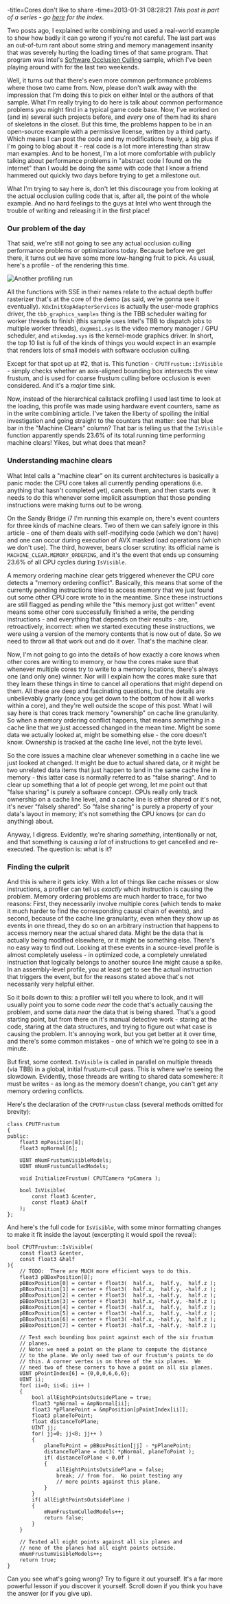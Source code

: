 -title=Cores don't like to share
-time=2013-01-31 08:28:21
*This post is part of a series \- go [here](*optimizing-sw-occlusion-culling-index) for the index.*

Two posts ago, I explained write combining and used a real\-world example to show how badly it can go wrong if you're not careful. The last part was an out\-of\-turn rant about some string and memory management insanity that was severely hurting the loading times of that same program. That program was Intel's [Software Occlusion Culling](http://software.intel.com/en-us/vcsource/samples/software-occlusion-culling) sample, which I've been playing around with for the last two weekends.

Well, it turns out that there's even more common performance problems where those two came from. Now, please don't walk away with the impression that I'm doing this to pick on either Intel or the authors of that sample. What I'm really trying to do here is talk about common performance problems you might find in a typical game code base. Now, I've worked on \(and in\) several such projects before, and *every* one of them had its share of skeletons in the closet. But this time, the problems happen to be in an open\-source example with a permissive license, written by a third party. Which means I can post the code and my modifications freely, a big plus if I'm going to blog about it \- real code is a lot more interesting than straw man examples. And to be honest, I'm a lot more comfortable with publicly talking about performance problems in "abstract code I found on the internet" than I would be doing the same with code that I know a friend hammered out quickly two days before trying to get a milestone out.

What I'm trying to say here is, don't let this discourage you from looking at the actual occlusion culling code that is, after all, the point of the whole example. And no hard feelings to the guys at Intel who went through the trouble of writing and releasing it in the first place!

### Our problem of the day

That said, we're still not going to see any actual occlusion culling performance problems or optimizations today. Because before we get there, it turns out we have some more low\-hanging fruit to pick. As usual, here's a profile \- of the rendering this time.

![Another profiling run](wpmedia/hotspots_frustum.png)

All the functions with SSE in their names relate to the actual depth buffer rasterizer that's at the core of the demo \(as said, we're gonna see it eventually\). `XdxInitXopAdapterServices` is actually the user\-mode graphics driver, the `tbb_graphics_samples` thing is the TBB scheduler waiting for worker threads to finish \(this sample uses Intel's TBB to dispatch jobs to multiple worker threads\), `dxgmms1.sys` is the video memory manager / GPU scheduler, and `atikmdag.sys` is the kernel\-mode graphics driver. In short, the top 10 list is full of the kinds of things you would expect in an example that renders lots of small models with software occlusion culling.

Except for that spot up at \#2, that is. This function \- `CPUTFrustum::IsVisible` \- simply checks whether an axis\-aligned bounding box intersects the view frustum, and is used for coarse frustum culling before occlusion is even considered. And it's a *major* time sink.

Now, instead of the hierarchical callstack profiling I used last time to look at the loading, this profile was made using hardware event counters, same as in the write combining article. I've taken the liberty of spoiling the initial investigation and going straight to the counters that matter: see that blue bar in the "Machine Clears" column? That bar is telling us that the `IsVisible` function apparently spends 23.6% of its total running time performing machine clears! Yikes, but what does that mean?

### Understanding machine clears

What Intel calls a "machine clear" on its current architectures is basically a panic mode: the CPU core takes all currently pending operations \(i.e. anything that hasn't completed yet\), cancels them, and then starts over. It needs to do this whenever some implicit assumption that those pending instructions were making turns out to be wrong.

On the Sandy Bridge i7 I'm running this example on, there's event counters for three kinds of machine clears. Two of them we can safely ignore in this article \- one of them deals with self\-modifying code \(which we don't have\) and one can occur during execution of AVX masked load operations \(which we don't use\). The third, however, bears closer scrutiny: its official name is `MACHINE_CLEAR.MEMORY_ORDERING`, and it's the event that ends up consuming 23.6% of all CPU cycles during `IsVisible`.

A memory ordering machine clear gets triggered whenever the CPU core detects a "memory ordering conflict". Basically, this means that some of the currently pending instructions tried to access memory that we just found out some other CPU core wrote to in the meantime. Since these instructions are still flagged as pending while the "this memory just got written" event means some other core successfully finished a write, the pending instructions \- and everything that depends on their results \- are, retroactively, incorrect: when we started executing these instructions, we were using a version of the memory contents that is now out of date. So we need to throw all that work out and do it over. That's the machine clear.

Now, I'm not going to go into the details of how exactly a core knows when other cores are writing to memory, or how the cores make sure that whenever multiple cores try to write to a memory locations, there's always one \(and only one\) winner. Nor will I explain how the cores make sure that they learn these things in time to cancel all operations that might depend on them. All these are deep and fascinating questions, but the details are unbelievably gnarly \(once you get down to the bottom of how it all works within a core\), and they're well outside the scope of this post. What I will say here is that cores track memory "ownership" on cache line granularity. So when a memory ordering conflict happens, that means *something* in a cache line that we just accessed changed in the mean time. Might be some data we actually looked at, might be something else \- the core doesn't know. Ownership is tracked at the cache line level, not the byte level.

So the core issues a machine clear whenever something in a cache line we just looked at changed. It might be due to actual shared data, or it might be two unrelated data items that just happen to land in the same cache line in memory \- this latter case is normally referred to as "false sharing". And to clear up something that a lot of people get wrong, let me point out that "false sharing" is purely a software concept. CPUs really only track ownership on a cache line level, and a cache line is either shared or it's not, it's never "falsely shared". So "false sharing" is purely a property of your data's layout in memory; it's not something the CPU knows \(or can do anything\) about.

Anyway, I digress. Evidently, we're sharing *something*, intentionally or not, and that something is causing *a lot* of instructions to get cancelled and re\-executed. The question is: what is it?

### Finding the culprit

And this is where it gets icky. With a lot of things like cache misses or slow instructions, a profiler can tell us *exactly* which instruction is causing the problem. Memory ordering problems are much harder to trace, for two reasons: First, they necessarily involve multiple cores \(which tends to make it much harder to find the corresponding causal chain of events\), and second, because of the cache line granularity, even when they show up as events in one thread, they do so on an arbitrary instruction that happens to access memory near the actual shared data. Might be the data that is actually being modified elsewhere, or it might be something else. There's no easy way to find out. Looking at these events in a source\-level profile is almost completely useless \- in optimized code, a completely unrelated instruction that logically belongs to another source line might cause a spike. In an assembly\-level profile, you at least get to see the actual instruction that triggers the event, but for the reasons stated above that's not necessarily very helpful either.

So it boils down to this: a profiler will tell you where to look, and it will usually point you to some code *near* the code that's actually causing the problem, and some data *near* the data that is being shared. That's a good starting point, but from there on it's manual detective work \- staring at the code, staring at the data structures, and trying to figure out what case is causing the problem. It's annoying work, but you get better at it over time, and there's some common mistakes \- one of which we're going to see in a minute.

But first, some context. `IsVisible` is called in parallel on multiple threads \(via TBB\) in a global, initial frustum\-cull pass. This is where we're seeing the slowdown. Evidently, those threads are writing to shared data somewhere: it must be writes \- as long as the memory doesn't change, you can't get any memory ordering conflicts.

Here's the declaration of the `CPUTFrustum` class \(several methods omitted for brevity\):

```
class CPUTFrustum
{
public:
    float3 mpPosition[8];
    float3 mpNormal[6];

    UINT mNumFrustumVisibleModels;
    UINT mNumFrustumCulledModels;

    void InitializeFrustum( CPUTCamera *pCamera );

    bool IsVisible(
        const float3 &center,
        const float3 &half
    );
};
```

And here's the full code for `IsVisible`, with some minor formatting changes to make it fit inside the layout \(excerpting it would spoil the reveal\):

```
bool CPUTFrustum::IsVisible(
    const float3 &center,
    const float3 &half
){
    // TODO:  There are MUCH more efficient ways to do this.
    float3 pBBoxPosition[8];
    pBBoxPosition[0] = center + float3(  half.x,  half.y,  half.z );
    pBBoxPosition[1] = center + float3(  half.x,  half.y, -half.z );
    pBBoxPosition[2] = center + float3(  half.x, -half.y,  half.z );
    pBBoxPosition[3] = center + float3(  half.x, -half.y, -half.z );
    pBBoxPosition[4] = center + float3( -half.x,  half.y,  half.z );
    pBBoxPosition[5] = center + float3( -half.x,  half.y, -half.z );
    pBBoxPosition[6] = center + float3( -half.x, -half.y,  half.z );
    pBBoxPosition[7] = center + float3( -half.x, -half.y, -half.z );

    // Test each bounding box point against each of the six frustum
    // planes.
    // Note: we need a point on the plane to compute the distance
    // to the plane. We only need two of our frustum's points to do
    // this. A corner vertex is on three of the six planes.  We
    // need two of these corners to have a point on all six planes.
    UINT pPointIndex[6] = {0,0,0,6,6,6};
    UINT ii;
    for( ii=0; ii<6; ii++ )
    {
        bool allEightPointsOutsidePlane = true;
        float3 *pNormal = &mpNormal[ii];
        float3 *pPlanePoint = &mpPosition[pPointIndex[ii]];
        float3 planeToPoint;
        float distanceToPlane;
        UINT jj;
        for( jj=0; jj<8; jj++ )
        {
            planeToPoint = pBBoxPosition[jj] - *pPlanePoint;
            distanceToPlane = dot3( *pNormal, planeToPoint );
            if( distanceToPlane < 0.0f )
            {
                allEightPointsOutsidePlane = false;
                break; // from for.  No point testing any
                // more points against this plane.
            }
        }
        if( allEightPointsOutsidePlane )
        {
            mNumFrustumCulledModels++;
            return false;
        }
    }

    // Tested all eight points against all six planes and
    // none of the planes had all eight points outside.
    mNumFrustumVisibleModels++;
    return true;
}
```

Can you see what's going wrong? Try to figure it out yourself. It's a far more powerful lesson if you discover it yourself. Scroll down if you think you have the answer \(or if you give up\).

<div style="height:90em;"> </div>

### The reveal

As I mentioned, what it takes for memory ordering conflicts to occur is writes. The function arguments are const, and `mpPosition` and `mpNormal` aren't modified either. Local variables are either in registers or on the stack; either way, they're far enough away between different threads not to conflict. Which only leaves two variables: `mNumFrustumCulledModels` and `mNumFrustumVisibleModels`. And indeed, both of these global \(debugging\) counters get stored per instance. All threads happen to use the same instance of `CPUTFrustum`, so the write locations are shared, and we have our culprit. Now, in a multithreaded scenario, these counters aren't going to produce the right values anyway, because the normal C\+\+ increments aren't an atomic operation. As I mentioned before, these counters are only there for debugging \(or at least nothing else in the code looks at them\), so we might as well just remove the two increments altogether.

So how much does it help to get rid of two meager increments?

![Frustum culling, conflict-free](wpmedia/hotspots_frustum_fixed.png)

Again, the two runs have somewhat different lengths \(because I manually start/stop them after loading is over\), so we can't compare the cycle counts directly, but we can compare the ratios. `CPUTFrustum::IsVisible` used to take about 60% as much time as our \#1 function, and was in the \#2 spot. Now it's at position 5 in the top ten and takes about 32% as much time as our main workhorse function. In other words, removing these two increments just about doubled our performance \- and that's in a function that does a fair amount of other work. It can be even more drastic in shorter functions.

Just like we saw with write combining, this kind of mistake is easy to make, hard to track down and can cause serious performance and scalability issues. Everyone I know that has seriously used threads has fallen into this trap at least once \- take it as a rite of passage.

Anyway, the function is now running smoothly, not hitting any major stalls and in fact completely bound by backend execution time \- that is, the expensive part of that function is now the actual computational work. As the TODO comment mentions, there's better ways to solve this problem. I'm not gonna go into it here, because as it turns out, I already wrote a post about efficient ways to solve this problem using SIMD instructions [a bit more than two years ago](*view-frustum-culling) \- using Cell SPE intrinsics, not SSE intrinsics, but the idea remains the same.

I won't bother walking through the code here \- it's all [on GitHub](https://github.com/rygorous/intel_occlusion_cull/blob/dev/SoftwareOcclusionCulling/CPUT/CPUT/CPUTFrustum.cpp) if you want to check it out. But suffice to say that, with the sharing bottleneck gone, `IsVisible` can be made *much* faster indeed. In the final profile I took \(using the SSE\), it shows up at spot number 19 in the top twenty.

### Two steps forward, one step back

All is not well however, because the method `AABBoxRasterizerSSEMT::IsInsideViewFrustum`, which you can \(barely\) see in some of the earlier profiles, suddenly got a lot slower in relation:

![And the bottleneck has moved](wpmedia/hotspots_isinside_slower.png)

Again, I'm not going to dig into it here now deeply, but it turns out that the this is the function that calls `IsVisible`. No, it's not what you might be thinking \- `IsVisible` didn't get inlined or anything like that. In fact, its code looks exactly like it did before. And more to the point, the problem actually isn't in `AABBoxRasterizerSSEMT::IsInsideViewFrustum`, it's inside the function `TransformedAABBoxSSE::IsInsideViewFrustum`, which it calls, and which does get inlined into `AABBoxRasterizerSSEMT::IsInsideViewFrustum`:

```
void TransformedAABBoxSSE::IsInsideViewFrustum(CPUTCamera *pCamera)
{
    float3 mBBCenterWS;
    float3 mBBHalfWS;
    mpCPUTModel->GetBoundsWorldSpace(&mBBCenterWS, &mBBHalfWS);
    mInsideViewFrustum = pCamera->mFrustum.IsVisible(mBBCenterWS,
        mBBHalfWS);
}
```

No smoking guns here either \- a getter call to retrieve the bounding box center and half\-extents, followed by the call to `IsVisible`. And no, none of the involved code changed substantially, and there's nothing weird going on in `GetBoundsWorldSpace`. It's not a virtual call, and it gets properly inlined. All it does is copy the 6 floats from `mpCPUTModel` to the stack.

What we do have in this method, however, is lots of L3 cache misses \(or Last\-Level Cache misses / LLC misses, as Intel likes to call them\) during this copying. Now, the code doesn't have any more cache misses now than it did before I added some SSE code to `IsVisible`. But it generates them a lot faster than it used to. Before, some of the long\-taking memory fetches overlapped with the slower execution of the visibility test for an earlier box. Now, we're going through instructions fast enough for the code to starve waiting for the bounding boxes to arrive.

That's how it is dealing with Out\-of\-Order cores: They're really quite good at making the best of a bad situation. Which also means that often, fixing a performance problem just immediately moves the bottleneck somewhere else, without any substantial speed\-up. It often takes several attempts to tackle the various bottlenecks one by one until, finally, you get to cut the Gordian Knot. And to get this one faster, we'll have to improve our cache usage. Which is a topic for another post. Until next time!